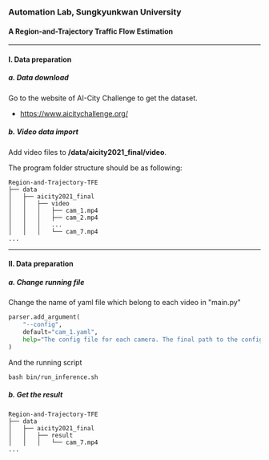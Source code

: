 ### Automation Lab, Sungkyunkwan University

#### A Region-and-Trajectory Traffic Flow Estimation 

---

#### I. Data preparation

##### a. Data download

Go to the website of AI-City Challenge to get the dataset.

* https://www.aicitychallenge.org/

##### b. Video data import

Add video files to **/data/aicity2021_final/video**.
   
The program folder structure should be as following:

```
Region-and-Trajectory-TFE
├── data
│   ├── aicity2021_final
│   │   ├── video
│   │   │   ├── cam_1.mp4
│   │   │   ├── cam_2.mp4
│   │   │   ...
│   │   │   └── cam_7.mp4
...
```

---

#### II. Data preparation

##### a. Change running file

Change the name of yaml file which belong to each video in "main.py"

```python
parser.add_argument(
	"--config",
	default="cam_1.yaml",
	help="The config file for each camera. The final path to the config file is: TSS/data/[dataset]/configs/[config]/"
)
```

And the running script

```shell
bash bin/run_inference.sh
```

##### b. Get the result

```
Region-and-Trajectory-TFE
├── data
│   ├── aicity2021_final
│   │   ├── result
│   │   │   └── cam_7.mp4
...
```
